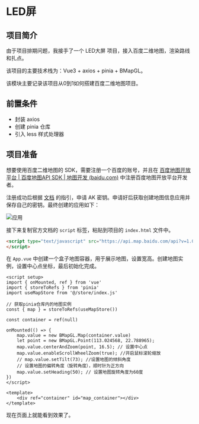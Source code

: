# LED屏

## 项目简介

由于项目排期问题，我接手了一个 LED大屏 项目，接入百度二维地图，渲染路线和扎点。

该项目的主要技术栈为：Vue3 + axios + pinia + BMapGL。

该模块主要记录该项目从0到1如何搭建百度二维地图项目。

## 前置条件

- 封装 axios
- 创建 pinia 仓库
- 引入 less 样式处理器

## 项目准备

想要使用百度二维地图的 SDK，需要注册一个百度的账号，并且在 [百度地图开放平台 | 百度地图API SDK | 地图开发 (baidu.com)](https://lbs.baidu.com/index.php?title=首页) 中注册百度地图开放平台开发者。

注册成功后根据 [文档](https://lbs.baidu.com/index.php?title=jspopularGL/guide/getkey) 的指引，申请 AK 密钥。申请好后获取创建地图信息应用并保存自己的密钥。最终创建的应用如下：

![应用](https://pic.imgdb.cn/item/65fa51f69f345e8d03029179.png)

接下来复制官方文档的 `script` 标签，粘贴到项目的 `index.html` 文件中。

```html
<script type="text/javascript" src="https://api.map.baidu.com/api?v=1.0&&type=webgl&ak=您的密钥">
</script>
```

在 `App.vue` 中创建一个盒子地图容器，用于展示地图，设置宽高。创建地图实例，设置中心点坐标，最后初始化完成。

```vue
<script setup>
import { onMounted, ref } from 'vue'
import { storeToRefs } from 'pinia'
import useMapStore from '@/store/index.js'

// 获取pinia仓库内的地图实例
const { map } = storeToRefs(useMapStore())

const container = ref(null)

onMounted(() => {
    map.value = new BMapGL.Map(container.value)
    let point = new BMapGL.Point(113.024568, 22.788965);
    map.value.centerAndZoom(point, 16.5); // 设置中心点
    map.value.enableScrollWheelZoom(true); //开启鼠标滚轮缩放
    // map.value.setTilt(73); //设置地图的倾斜角度
    // 设置地图的偏转角度（旋转角度），顺时针为正方向
    map.value.setHeading(50); // 设置地图旋转角度为60度
})
</script>

<template>
    <div ref="container" id="map_container"></div>
</template>
```

现在页面上就能看到效果了。